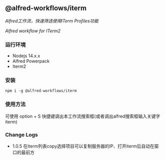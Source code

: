 ## @alfred-workflows/iterm

*Alfred工作流，快速筛选使用ITerm Profiles功能*

*Alfred workflow for ITerm2*

### 运行环境

* Nodejs 14.x.x
* Alfred Powerpack
* Iterm2

### 安装

```
npm i -g @alfred-workflows/iterm
```

### 使用方法

可使用 option + S 快捷键调出本工作流搜索框(或者调出alfred搜索框输入关键字 iterm)

### Change Logs

* 1.0.5 在iterm列表copy选择项目可以复制服务器的IP、打开iterm后自动在窗口的最前方


